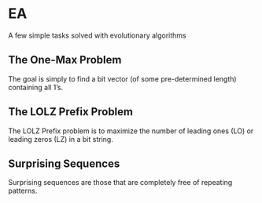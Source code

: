 # EA

A few simple tasks solved with evolutionary algorithms


## The One-Max Problem

The goal is simply to find a bit vector (of some pre-determined length) containing all 1’s.


## The LOLZ Prefix Problem

The LOLZ Prefix problem is to maximize the number of leading ones (LO) or leading zeros (LZ) in a bit string.


## Surprising Sequences

Surprising sequences are those that are completely free of repeating patterns.
